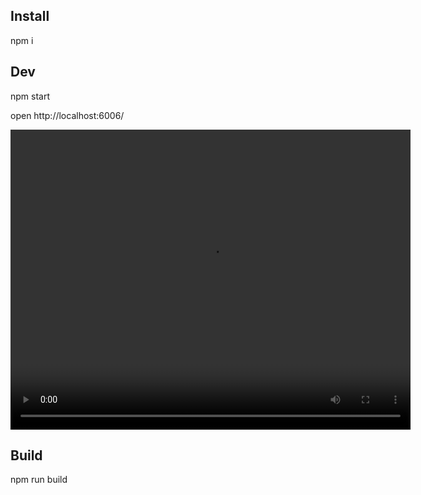 ## Install
npm i

## Dev
npm start

open http://localhost:6006/

<video width="640" height="480" controls autoplay>
  <source src="https://github.com/user-attachments/assets/09bac004-5aec-4b91-9138-ed571f0068d3" type="video/mp4">
</video>

## Build
npm run build
